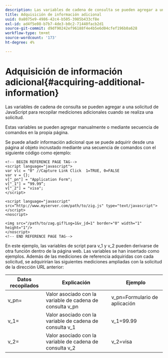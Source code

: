 ```yaml
---
description: Las variables de cadena de consulta se pueden agregar a una solicitud de JavaScript para recopilar mediciones adicionales cuando se realiza una solicitud.
title: Adquisición de información adicional
uuid: 0a8075e9-4986-42c4-b505-3985b433cf8e
exl-id: ad4f5e08-b7b7-4de3-b0c2-71440facb2d1
source-git-commit: d9df90242ef96188f4e4b5e6d04cfef196b0a628
workflow-type: tm+mt
source-wordcount: '173'
ht-degree: 4%

---
```


# Adquisición de información adicional{#acquiring-additional-information}

Las variables de cadena de consulta se pueden agregar a una solicitud de JavaScript para recopilar mediciones adicionales cuando se realiza una solicitud.

Estas variables se pueden agregar manualmente o mediante secuencia de comandos en la propia página.

Se puede añadir información adicional que se puede adquirir desde una página al objeto incrustado mediante una secuencia de comandos con el siguiente código como ejemplo:

```
<!-- BEGIN REFERENCE PAGE TAG--> 
<script language="javascript"> 
var vlc = "0" //Capture Link Click  1=TRUE, 0=FALSE 
var v = {}; 
v["_pn"] = "Application Form"; 
v["_1"] = “99.99”; 
v["_2"] = "visa"; 
</script> 
 
<script language="javascript" src=”http://www.myserver.com/path/to/zig.js" type="text/javascript"></script> 
<noscript> 
 
<img src="/path/to/zag.gif?Log=1&v_jd=1" border="0" width="1" height="1"/> 
</noscript> 
<!-- END REFERENCE PAGE TAG-->
```

En este ejemplo, las variables de script para v_1 y v_2 pueden derivarse de otra función dentro de la página web. Las variables se han insertado como ejemplos. Además de las mediciones de referencia adquiridas con cada solicitud, se adquirirían las siguientes mediciones ampliadas con la solicitud de la dirección URL anterior:

| Datos recopilados | Explicación | Ejemplo |
|---|---|---|
| v_pn= | Valor asociado con la variable de cadena de consulta v_pn | v_pn=Formulario de aplicación |
| v_1= | Valor asociado con la variable de cadena de consulta v_1 | v_1=99.99 |
| v_2= | Valor asociado con la variable de cadena de consulta v_2 | v_2=visa |
